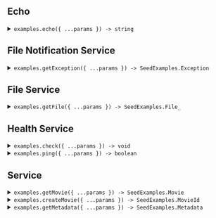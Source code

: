 
## Echo


<details><summary> <code>examples.echo({ ...params }) -> string</code> </summary>

<dl>

<dd>

#### 🔌 Usage

<dl>

<dd>

<dl>

<dd>

```ts
await seedExamples.echo("Hello world!");
```

</dd>

</dl>

</dd>

</dl>

#### ⚙️ Parameters

<dl>

<dd>

<dl>

<dd>


##### request: `string` 


</dd>

</dl>

<dl>

<dd>


##### requestOptions: `SeedExamplesClient.RequestOptions` 


</dd>

</dl>

</dd>

</dl>



</dd>

</dl>
</details>




## File Notification Service


<details><summary> <code>examples.getException({ ...params }) -> SeedExamples.Exception</code> </summary>

<dl>

<dd>

#### 🔌 Usage

<dl>

<dd>

<dl>

<dd>

```ts
await seedExamples.file.notification.service.getException("notification-hsy129x");
```

</dd>

</dl>

</dd>

</dl>

#### ⚙️ Parameters

<dl>

<dd>

<dl>

<dd>


##### notificationId: `string` 


</dd>

</dl>

<dl>

<dd>


##### requestOptions: `Service.RequestOptions` 


</dd>

</dl>

</dd>

</dl>



</dd>

</dl>
</details>




## File Service


<details><summary> <code>examples.getFile({ ...params }) -> SeedExamples.File_</code> </summary>

<dl>

<dd>

<br/>

<dl>

<dd>

> This endpoint returns a file by its name.

</dd>

</dl>

#### 🔌 Usage

<dl>

<dd>

<dl>

<dd>

```ts
await seedExamples.file.service.getFile("file.txt", {
    xFileApiVersion: "0.0.2"
});
```

</dd>

</dl>

</dd>

</dl>

#### ⚙️ Parameters

<dl>

<dd>

<dl>

<dd>


##### filename: `string` : This is a filename


</dd>

</dl>

<dl>

<dd>


##### request: `SeedExamples.file.GetFileRequest` 


</dd>

</dl>

<dl>

<dd>


##### requestOptions: `Service.RequestOptions` 


</dd>

</dl>

</dd>

</dl>



</dd>

</dl>
</details>




## Health Service


<details><summary> <code>examples.check({ ...params }) -> void</code> </summary>

<dl>

<dd>

<br/>

<dl>

<dd>

> This endpoint checks the health of a resource.

</dd>

</dl>

#### 🔌 Usage

<dl>

<dd>

<dl>

<dd>

```ts
await seedExamples.health.service.check("id-2sdx82h");
```

</dd>

</dl>

</dd>

</dl>

#### ⚙️ Parameters

<dl>

<dd>

<dl>

<dd>


##### id: `string` : The id to check


</dd>

</dl>

<dl>

<dd>


##### requestOptions: `Service.RequestOptions` 


</dd>

</dl>

</dd>

</dl>



</dd>

</dl>
</details>


<details><summary> <code>examples.ping({ ...params }) -> boolean</code> </summary>

<dl>

<dd>

<br/>

<dl>

<dd>

> This endpoint checks the health of the service.

</dd>

</dl>

#### 🔌 Usage

<dl>

<dd>

<dl>

<dd>

```ts
await seedExamples.health.service.ping();
```

</dd>

</dl>

</dd>

</dl>

#### ⚙️ Parameters

<dl>

<dd>

<dl>

<dd>


##### requestOptions: `Service.RequestOptions` 


</dd>

</dl>

</dd>

</dl>



</dd>

</dl>
</details>




## Service


<details><summary> <code>examples.getMovie({ ...params }) -> SeedExamples.Movie</code> </summary>

<dl>

<dd>

#### 🔌 Usage

<dl>

<dd>

<dl>

<dd>

```ts
await seedExamples.service.getMovie("movie-c06a4ad7");
```

</dd>

</dl>

</dd>

</dl>

#### ⚙️ Parameters

<dl>

<dd>

<dl>

<dd>


##### movieId: `SeedExamples.MovieId` 


</dd>

</dl>

<dl>

<dd>


##### requestOptions: `Service.RequestOptions` 


</dd>

</dl>

</dd>

</dl>



</dd>

</dl>
</details>


<details><summary> <code>examples.createMovie({ ...params }) -> SeedExamples.MovieId</code> </summary>

<dl>

<dd>

#### 🔌 Usage

<dl>

<dd>

<dl>

<dd>

```ts
await seedExamples.service.createMovie({
    id: "movie-c06a4ad7",
    title: "The Boy and the Heron",
    from: "Hayao Miyazaki",
    rating: 8,
    type: "movie",
    tag: "tag-wf9as23d"
});
```

</dd>

</dl>

</dd>

</dl>

#### ⚙️ Parameters

<dl>

<dd>

<dl>

<dd>


##### request: `SeedExamples.Movie` 


</dd>

</dl>

<dl>

<dd>


##### requestOptions: `Service.RequestOptions` 


</dd>

</dl>

</dd>

</dl>



</dd>

</dl>
</details>


<details><summary> <code>examples.getMetadata({ ...params }) -> SeedExamples.Metadata</code> </summary>

<dl>

<dd>

#### 🔌 Usage

<dl>

<dd>

<dl>

<dd>

```ts
await seedExamples.service.getMetadata({
    xApiVersion: "0.0.1",
    shallow: false,
    tag: "development"
});
```

</dd>

</dl>

</dd>

</dl>

#### ⚙️ Parameters

<dl>

<dd>

<dl>

<dd>


##### request: `SeedExamples.GetMetadataRequest` 


</dd>

</dl>

<dl>

<dd>


##### requestOptions: `Service.RequestOptions` 


</dd>

</dl>

</dd>

</dl>



</dd>

</dl>
</details>


